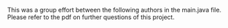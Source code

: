 This was a group effort between the following authors in the main.java file. Please refer to the pdf on further questions of this project.

